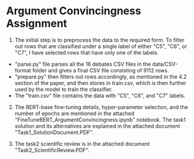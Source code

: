 # Argument Convincingness Assignment

1. The initial step is to preprocess the data to the required form. To filter out rows that are classified under a single label of either "C5", "C6", or "C7", I have selected rows that have only one of the labels. 
* "parse.py" file parses all the 16 debates CSV files in the data/CSV-format folder and gives a final CSV file consisting of 9112 rows. 
* "prepare.py" then filters out rows accordingly, as mentioned in the 4.2 section of the paper, and then stores in train.csv, which is then further used by the model to train the classifier. 
* The "train.csv" file contains the data with "C5", "C6", and "C7" labels. 

2. The BERT-base fine-tuning details, hyper-parameter selection, and the number of epochs are mentioned in the attached "FineTuneBERT_ArgumentConvincingness.ipynb" notebook. The task1 solution and its alternatives are explained in the attached document "Task1_SolutionDocument.PDF".

3. The task2 scientific review is in the attached document "Task2_ScientificReview.PDF".
